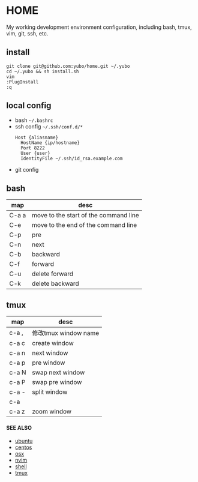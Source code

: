 # HOME
My working development environment configuration, including bash, tmux, vim, git, ssh, etc.

## install
```shell
git clone git@github.com:yubo/home.git ~/.yubo
cd ~/.yubo && sh install.sh
vim
:PlugInstall
:q
```

## local config
- bash `~/.bashrc`
- ssh config `~/.ssh/conf.d/*`
	```
	Host {aliasname}
	  HostName {ip/hostname}
	  Port 8222
	  User {user}
	  IdentityFile ~/.ssh/id_rsa.example.com
	```
- git config

## bash

map   | desc
--    | --
C-a a | move to the start of the command line
C-e   | move to the end of the command line
C-p   | pre
C-n   | next
C-b   | backward
C-f   | forward
C-u   | delete forward
C-k   | delete backward

## tmux

map   | desc
--    | --
c-a , | 修改tmux window name
c-a c | create window
c-a n | next window
c-a p | pre window
c-a N | swap next window
c-a P | swap pre window
c-a - | split window
c-a | | vsplit window
c-a z | zoom window

#### SEE ALSO
  * [ubuntu](docs/ubuntu.md)
  * [centos](docs/centos.md)
  * [osx](docs/osx.md)
  * [nvim](docs/nvim.md)
  * [shell](docs/shell.md)
  * [tmux](docs/tmux.md)
